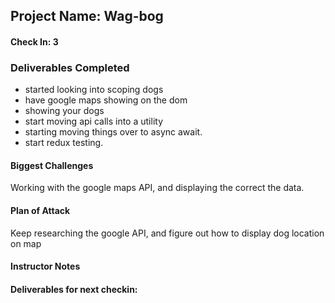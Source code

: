 ## Project Name: Wag-bog

#### Check In: 3



### Deliverables Completed

* started looking into scoping dogs
* have google maps showing on the dom
* showing your dogs
* start moving api calls into a utility
* starting moving things over to async await.
* start redux testing.



#### Biggest Challenges
Working with the google maps API, and displaying the correct the data.

#### Plan of Attack
Keep researching the google API, and figure out how to display dog location on map


#### Instructor Notes


  

#### Deliverables for next checkin:

